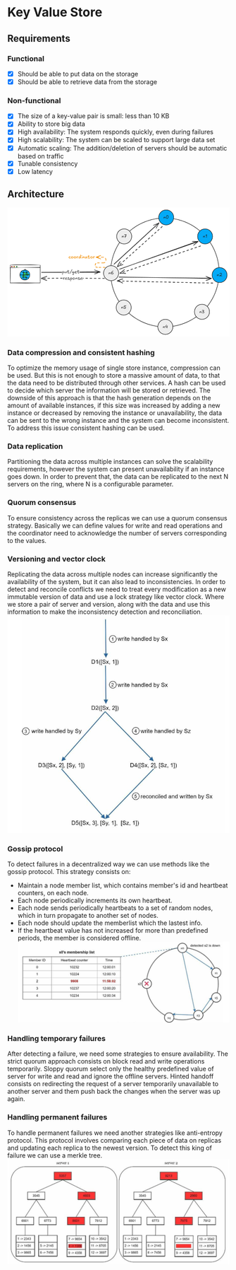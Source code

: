 # Key Value Store

## Requirements

### Functional
- [x] Should be able to put data on the storage
- [x] Should be able to retrieve data from the storage

### Non-functional
- [X] The size of a key-value pair is small: less than 10 KB
- [X] Ability to store big data
- [X] High availability: The system responds quickly, even during failures
- [X] High scalability: The system can be scaled to support large data set
- [X] Automatic scaling: The addition/deletion of servers should be automatic based on traffic
- [X] Tunable consistency
- [X] Low latency

## Architecture
![Key-value-store](assets/key-value-store.excalidraw.png)

### Data compression and consistent hashing
To optimize the memory usage of single store instance, compression can be used.
But this is not enough to store a massive amount of data, to that the data need to be distributed 
through other services. A hash can be used to decide which server the information will be stored 
or retrieved. The downside of this approach is that the hash generation depends on the amount of 
available instances, if this size was increased by adding a new instance or decreased by removing 
the instance or unavailability, the data can be sent to the wrong instance and the system 
can become inconsistent. To address this issue consistent hashing can be used.

### Data replication
Partitioning the data across multiple instances can solve the scalability requirements,
however the system can present unavailability if an instance goes down. In order to
prevent that, the data can be replicated to the next N servers on the ring, where N
is a configurable parameter.

### Quorum consensus
To ensure consistency across the replicas we can use a quorum consensus strategy. 
Basically we can define values for write and read operations and the coordinator need to acknowledge 
the number of servers corresponding to the values.

### Versioning and vector clock
Replicating the data across multiple nodes can increase significantly the availability of the system, 
but it can also lead to inconsistencies. In order to detect and reconcile conflicts we need to treat
every modification as a new immutable version of data and use a lock strategy like vector clock.
Where we store a pair of server and version, along with the data and use this information to make the
inconsistency detection and reconciliation.
![Vector clock](assets/vector-clock.png)

### Gossip protocol
To detect failures in a decentralized way we can use methods like the gossip protocol. 
This strategy consists on:
* Maintain a node member list, which contains member's id and heartbeat counters, on each node.
* Each node periodically increments its own heartbeat.
* Each node sends periodically heartbeats to a set of random nodes, which in turn 
propagate to another set of nodes.
* Each node should update the memberlist which the lastest info.
* If the heartbeat value has not increased for more than predefined periods, the member is
considered offline.
![Gossip protocol](assets/gossip-protocol.png)

### Handling temporary failures
After detecting a failure, we need some strategies to ensure availability.
The strict quorum approach consists on block read and write operations temporarily.
Sloppy quorum select only the healthy predefined value of server for write and read and ignore the offline servers.
Hinted handoff consists on redirecting the request of a server temporarily unavailable to another server 
and them push back the changes when the server was up again.

### Handling permanent failures
To handle permanent failures we need another strategies like anti-entropy protocol. This protocol 
involves comparing each piece of data on replicas and updating each replica to the newest version.
To detect this king of failure we can use a merkle tree. 
![Merkle tree](assets/merkle-tree.png)
